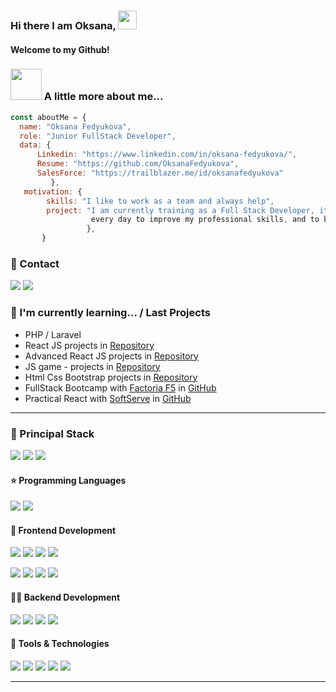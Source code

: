 ### Hi there I am Oksana, <img src="https://raw.githubusercontent.com/aemmadi/aemmadi/master/wave.gif" width="30"> 

#### Welcome to my Github!

### <img src="https://media.giphy.com/media/VgCDAzcKvsR6OM0uWg/giphy.gif" width="50"> A little more about me...  


```javascript
const aboutMe = {
  name: "Oksana Fedyukova",
  role: "Junior FullStack Developer",
  data: { 
      Linkedin: "https://www.linkedin.com/in/oksana-fedyukova/", 
      Resume: "https://github.com/OksanaFedyukova",
      SalesForce: "https://trailblazer.me/id/oksanafedyukova"
         },
   motivation: {    
        skills: "I like to work as a team and always help",
        project: "I am currently training as a Full Stack Developer, it inspires me to learn frontend and backend 
                  every day to improve my professional skills, and to be part of a team",
                 },
       }
```

### 📇 Contact
<p>
  <a href="https://www.linkedin.com/in/oksana-fedyukova/"><img src="https://img.shields.io/badge/LinkedIn-0077B5?style=for-the-badge&logo=linkedin&logoColor=white"></a>
   <a href="mailto:avseniya22@gmail.com"><img src="https://img.shields.io/badge/Gmail-D14836?style=for-the-badge&logo=gmail&logoColor=white"></a>
</p>

### 🌱 I'm currently learning... / Last Projects

- PHP / Laravel
- React JS  projects in <a href="https://github.com/OksanaFedyukova/rankingapp" target="_blank">Repository</a> 
- Advanced React JS  projects in <a href="https://github.com/OksanaFedyukova/crud-react-client" target="_blank">Repository</a>
- JS game - projects in <a href="https://github.com/OksanaFedyukova/monster-nom-nom" target="_blank">Repository</a> 
- Html Css Bootstrap projects in <a href="https://github.com/OksanaFedyukova/CatSpace" target="_blank">Repository</a>
- FullStack Bootcamp with <a href="https://factoriaf5.org/" target="_blank">Factoria F5</a> in <a href="https://github.com/OksanaFedyukova" target="_blank">GitHub</a>
- Practical React  with <a href="https://www.softserveinc.com/en-us" target="_blank">SoftServe</a> in <a href="https://github.com/OksanaFedyukova" target="_blank">GitHub</a>

---

<h3>
  🚀 Principal Stack
</h3> 
<p>
  <img src="https://img.shields.io/badge/React-20232A?style=for-the-badge&logo=react&logoColor=61DAFB">
  <img src="https://img.shields.io/badge/Laravel-FF2D20?style=for-the-badge&logo=laravel&logoColor=white">
  <img src="https://img.shields.io/badge/MySQL-00000F?style=for-the-badge&logo=mysql&logoColor=white">
  
</p>
  
<h4> ⭐ Programming Languages</h4>
<p>
  <img src="https://img.shields.io/badge/JavaScript-F7DF1E?style=for-the-badge&logo=javascript&logoColor=black">
  <img src="https://img.shields.io/badge/PHP-777BB4?style=for-the-badge&logo=php&logoColor=white">
</p>

<h4>📌 Frontend Development</h4>
<p>
  <img src="https://img.shields.io/badge/HTML5-E34F26?style=for-the-badge&logo=html5&logoColor=white">
  <img src="https://img.shields.io/badge/CSS3-1572B6?style=for-the-badge&logo=css3&logoColor=white">
  <img src="https://img.shields.io/badge/Sass-CC6699?style=for-the-badge&logo=sass&logoColor=white">
  <img src="https://img.shields.io/badge/Bootstrap-563D7C?style=for-the-badge&logo=bootstrap&logoColor=white">
  
 </p>
 <p>
  <img src="https://img.shields.io/badge/styled--components-DB7093?style=for-the-badge&logo=styled-components&logoColor=white">
  <img src="https://img.shields.io/badge/Material--UI-0081CB?style=for-the-badge&logo=material-ui&logoColor=white">
  <img src="https://img.shields.io/badge/React-20232A?style=for-the-badge&logo=react&logoColor=61DAFB">
  <img src="https://img.shields.io/badge/Redux-593D88?style=for-the-badge&logo=redux&logoColor=white">
</p>

<h4>👩‍💻 Backend Development</h4>
<p>
  <img src="https://img.shields.io/badge/PHP-777BB4?style=for-the-badge&logo=php&logoColor=white">
  <img src="https://img.shields.io/badge/Laravel-FF2D20?style=for-the-badge&logo=laravel&logoColor=white">
  <img src="https://img.shields.io/badge/Node.js-339933?style=for-the-badge&logo=nodedotjs&logoColor=white">
  <img src="https://img.shields.io/badge/MySQL-00000F?style=for-the-badge&logo=mysql&logoColor=white">
  
</p>
<h4>💾 Tools & Technologies</h4>
<p>
  <img src="https://img.shields.io/badge/Git-F05032?style=for-the-badge&logo=git&logoColor=white">
  <img src="https://img.shields.io/badge/GitHub-100000?style=for-the-badge&logo=github&logoColor=white">
  <img src="https://img.shields.io/badge/Jira-000000?style=for-the-badge&logo=jira&logoColor=white">
  <img src="https://img.shields.io/badge/Postman-FF6C37?style=for-the-badge&logo=Postman&logoColor=white">
  <img src="https://img.shields.io/badge/Vercel-000000?style=for-the-badge&logo=vercel&logoColor=white">
</p>

---



